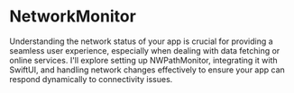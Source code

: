 # NetworkMonitor
Understanding the network status of your app is crucial for providing a seamless user experience, especially when dealing with data fetching or online services. I'll explore setting up NWPathMonitor, integrating it with SwiftUI, and handling network changes effectively to ensure your app can respond dynamically to connectivity issues.
